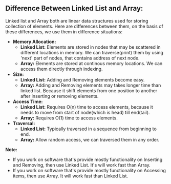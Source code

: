 ## Difference Between Linked List and Array:
Linked list and Array both are linear data structures used for storing collection of elements. Here are differences between them, on the basis of these differences, we use them in difference situations:
- **Memory Allocation:**
    - **Linked List:** Elements are stored in nodes that may be scattered in different locations in memory. We can traverse(print) them by using 'next' part of nodes, that contains address of next node.
    - **Array:** Elements are stored at continous memory locations. We can access them directly through indexing.
- **Size:**
    - **Linked List:** Adding and Removing elements become easy.
    - **Array:** Adding and Removing elements may takes longer time than linked list. Because it shift elements from one position to another after inserting or removing elements.
- **Access Time:**
    - **Linked List:** Requires O(n) time to access elements, because it needs to move from start of node(which is head) till end(tail).
    - **Array:** Requires O(1) time to access elements.
- **Traversal:**
    - **Linked List:** Typically traversed in a sequence from beginning to end.
    - **Array:** Allow random access, we can traversed them in any order.

**Note:**
- If you work on software that's provide mostly functionality on Inserting and Removing, then use Linked List. It's will work fast than Array.
- If you work on software that's provide mostly functionality on Accessing items, then use Array. It will work fast than Linked List.
